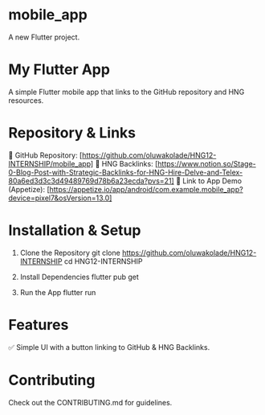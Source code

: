 # mobile_app

A new Flutter project.

# My Flutter App
A simple Flutter mobile app that links to the GitHub repository and HNG resources.

# Repository & Links
🔗 GitHub Repository: [https://github.com/oluwakolade/HNG12-INTERNSHIP/mobile_app]
🔗 HNG Backlinks:  [https://www.notion.so/Stage-0-Blog-Post-with-Strategic-Backlinks-for-HNG-Hire-Delve-and-Telex-80a6ed3d3c3d49489769d78b6a23ecda?pvs=21]
🔗 Link to App Demo (Appetize): [https://appetize.io/app/android/com.example.mobile_app?device=pixel7&osVersion=13.0] 

# Installation & Setup
1. Clone the Repository
git clone https://github.com/oluwakolade/HNG12-INTERNSHIP
cd HNG12-INTERNSHIP

2. Install Dependencies
flutter pub get

3. Run the App
flutter run


# Features
✅ Simple UI with a button linking to GitHub & HNG Backlinks.

# Contributing
Check out the CONTRIBUTING.md for guidelines.

